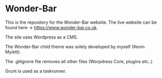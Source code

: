 <h1>Wonder-Bar</h1>

This is the repository for the Wonder-Bar website. The live website can be found here -> <a href="https://www.wonder-bar.co.uk/">https://www.wonder-bar.co.uk</a>.

The site uses Wordpress as a CMS. 

The Wonder-Bar child theme was solely developed by myself (Kevin Mylett).

The .gitignore file removes all other files (Worpdress Core, plugins etc..)

Grunt is used as a taskrunner.